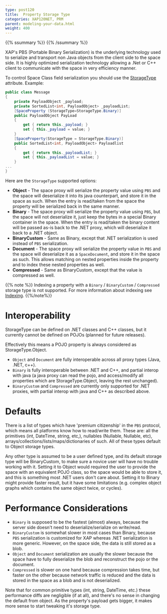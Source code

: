 ```yaml
---
type: post120
title:  Property Storage Type
categories: XAP120NET, PRM
parent: modeling-your-data.html
weight: 400
---
```


{{% ssummary   %}} {{% /ssummary %}}



XAP's PBS (Portable Binary Serialization) is the underlying technology used to serialize and transport non Java objects from the client side to the space side. It is highly optimized serialization technology allowing a .Net or C++ client to communicate with the space in very efficiency manner.

To control Space Class field serialization you should use the [StorageType]({{%api-dotnetdoc%}}/T_GigaSpaces_Core_Metadata_StorageType.htm) attribute.
Example:


```csharp
public class Message
{
	private PayloadObject _payload;
	private SortedList<int, PayloadObject> _payloadList;
	[SpaceProperty (StorageType=StorageType.Binary)]
	public PayloadObject PayLoad
	{
	    get { return this._payload; }
	    set { this._payload = value; }
	}
	[SpaceProperty(StorageType = StorageType.Binary)]
	public SortedList<int, PayloadObject> Payloadlist
	{
	    get { return this._payloadList; }
	    set { this._payloadList = value; }
	}
...
}
```

Here are the `StorageType` supported options:

- **Object** - The space proxy will serialize the property value using `PBS` and the space will deserialize it into its java counterpart, and store it in the space as such. When the entry is read/taken from the space the property will be serialized back in the same manner.
- **Binary** - The space proxy will serialize the property value using `PBS`, but the space will not deserialize it, just keep the bytes in a special Binary container in the space. When the entry is read/taken the binary content will be passed as-is back to the .NET proxy, which will deserialize it back to a .NET object.
- **BinaryCustom** - Same as Binary, except that .NET serialization is used instead of `PBS` serialization.
- **Document** - The space proxy will serialize the property value in `PBS` and the space will deserialize it as a `SpaceDocument`, and store it in the space as such. This allows matching on nested properties inside the property and to index these nested properties as well.
- **Compressed** - Same as BinaryCustom, except that the value is compressed as well.

{{% note %}}
Indexing a property with a `Binary` / `BinaryCustom` / `Compressed` storage type is not supported. For more information about indexing see [Indexing](./indexing.html).
{{%/note%}}

# Interoperability

StorageType can be defined on .NET classes and C++ classes, but it currently cannot be defined on POJOs (planned for future releases).

Effectively this means a POJO property is always considered as StorageType.Object.

- `Object` and `Document` are fully interoperable across all proxy types (Java, .NET, c++).
- `Binary` is fully interoperable between .NET and C++, and partial interop with java (a java proxy can read the pojo, and access/modify all properties which are StorageType.Object, leaving the rest unchanged).
- `BinaryCustom` and `Compressed` are currently only supported for .NET proxies, with partial interop with java and C++ as described above.

# Defaults

There is a list of types which have 'premium citizenship' in the `PBS` protocol, which means all platforms know how to read/write them. These are: all the primitives (int, DateTime, string, etc,), nullables (Nullable<int>, Nullable<DateTime>, etc), arrays/collections/lists/maps/dictionaries of such. All of these types default to Object storage types.

Any other type is assumed to be a user defined type, and its default storage type will be BinaryCustom, to make sure a novice user will have no trouble working with it. Setting it to Object would required the user to provide the space with an equivalent POJO class, so the space would be able to store it, and this is something most .NET users don't care about. Setting it to Binary might provide faster result, but it have some limitations (e.g. complex object graphs which contains the same object twice, or cycles).

# Performance Considerations

- `Binary` is supposed to be the fastest (almost) always, because the server side doesn't need to deserialize/serialize on write/read.
- `BinaryCustom` is somewhat slower in most cases than Binary, because `PBS` serialization is customized for XAP whereas .NET serialization is more generic. However, on the space side, the data is still stored as a blob.
- `Object` and `Document` serialization are usually the slower because the space have to fully deserialize the blob and reconstruct the pojo or the document.
- `Compressed` is slower on one hand because compression takes time, but faster on the other because network traffic is reduced and the data is stored in the space as a blob and is not deserialized.

Note that for common primitive types (int, string, DateTime, etc.) these performance diffs are negligible (if at all), and there's no sense in changing the default from object. As the property's payload gets bigger, it makes more sense to start tweaking it's storage type.
